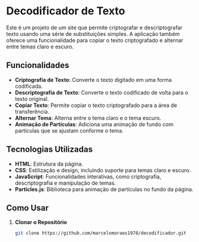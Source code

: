 # Decodificador de Texto

Este é um projeto de um site que permite criptografar e descriptografar texto usando uma série de substituições simples. A aplicação também oferece uma funcionalidade para copiar o texto criptografado e alternar entre temas claro e escuro.

## Funcionalidades

- **Criptografia de Texto**: Converte o texto digitado em uma forma codificada.
- **Descriptografia de Texto**: Converte o texto codificado de volta para o texto original.
- **Copiar Texto**: Permite copiar o texto criptografado para a área de transferência.
- **Alternar Tema**: Alterna entre o tema claro e o tema escuro.
- **Animação de Partículas**: Adiciona uma animação de fundo com partículas que se ajustam conforme o tema.

## Tecnologias Utilizadas

- **HTML**: Estrutura da página.
- **CSS**: Estilização e design, incluindo suporte para temas claro e escuro.
- **JavaScript**: Funcionalidades interativas, como criptografia, descriptografia e manipulação de temas.
- **Particles.js**: Biblioteca para animação de partículas no fundo da página.

## Como Usar

1. **Clonar o Repositório**

   ```bash
   git clone https://github.com/marcelomoraes1978/decodificador.git
